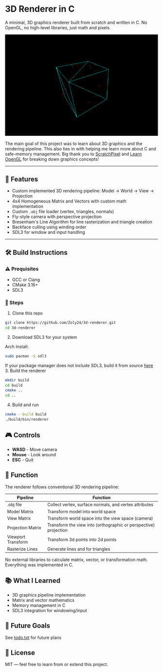 # 3D Renderer in C

A minimal, 3D graphics renderer built from scratch and written in C. No OpenGL, no high-level libraries, just math and pixels.

![Wireframe cube in 3D](screenshots/wireframe-cube.png)

The main goal of this project was to learn about 3D graphics and the rendering pipeline. This also ties in with helping me learn more about C and safe-memory management. Big thank you to [ScratchPixel](www.scratchpixel.com) and [Learn OpenGL](https://learnopengl.com/) for breaking down graphics concepts!



---

## 🎨 Features

- Custom implemented 3D rendering pipeline: Model -> World -> View -> Projection
- 4x4 Homogeneous Matrix and Vectors with custom math implementation
- Custom `.obj` file loader (vertex, triangles, normals)
- Fly-style camera with perspective projection
- Bresenham's Line Algorithm for line rasterization and triangle creation
- Backface culling using winding order
- SDL3 for window and input handling

---

## 🛠️ Build Instructions

### ⚠️ Prequisites

- GCC or Clang
- CMake 3.16+
- SDL3 

### 👟 Steps
1. Clone this repo

```bash
git clone https://github.com/Zoly24/3d-renderer.git
cd 3d-renderer
```

2. Download SDL3 for your system

Arch Install:
```bash
sudo pacman -S sdl3
```

If your package manager does not include SDL3, build it from source [here](https://github.com/libsdl-org/SDL/blob/main/INSTALL.md)
3. Build the renderer

```bash
mkdir build
cd build
cmake ..
cd ..
```

4. Build and run
```bash
cmake --build build
./build/bin/renderer


```

## 🎮 Controls
- **WASD** - Move camera
- **Mouse** - Look around
- **ESC** - Quit

## 🧠 Function

The renderer follows conventional 3D rendering pipeline: 

|      Pipeline      |                             Function                              |
| ------------------ | ----------------------------------------------------------------- |
| .obj file          |            Collect vertex, surface normals, and vertex attributes |
| Model Matrix       |                                  Transform model into world space |
| View Matrix        |                Transform world space into the view space (camera) |
| Projection Matrix  |  Transform the view into (orthographic or perspective) projection |
| Viewport Transform |                                Transform 3d points into 2d points |
| Rasterize Lines    |                                  Generate lines and for triangles |

No external libraries to calculate matrix, vector, or transformation math. Everything was implemented in C.

## 📚 What I Learned
- 3D graphics pipeline implementation
- Matrix and vector mathematics
- Memory management in C
- SDL3 integration for windowing/input

## 🚀 Future Goals

See [todo.txt](todo.txt) for future plans

## 📄 License
MIT — feel free to learn from or extend this project.
